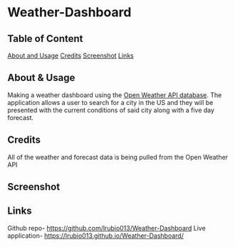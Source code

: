 # Weather-Dashboard
## Table of Content
[About and Usage](#about--usage)
[Credits](#credits)
[Screenshot](#screenshot)
[Links](#links)

## About & Usage
Making a weather dashboard using the [Open Weather API database](https://openweathermap.org/forecast5). The application allows a user to search for a city in the US and they will be presented with the current conditions of said city along with a five day forecast.

## Credits
All of the weather and forecast data is being pulled from the Open Weather API

## Screenshot

## Links
Github repo- https://github.com/lrubio013/Weather-Dashboard
Live application- https://lrubio013.github.io/Weather-Dashboard/